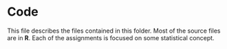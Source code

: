 # Code

This file describes the files contained in this folder. Most of the source files are in **R**. Each of the assignments is focused on some statistical concept.
